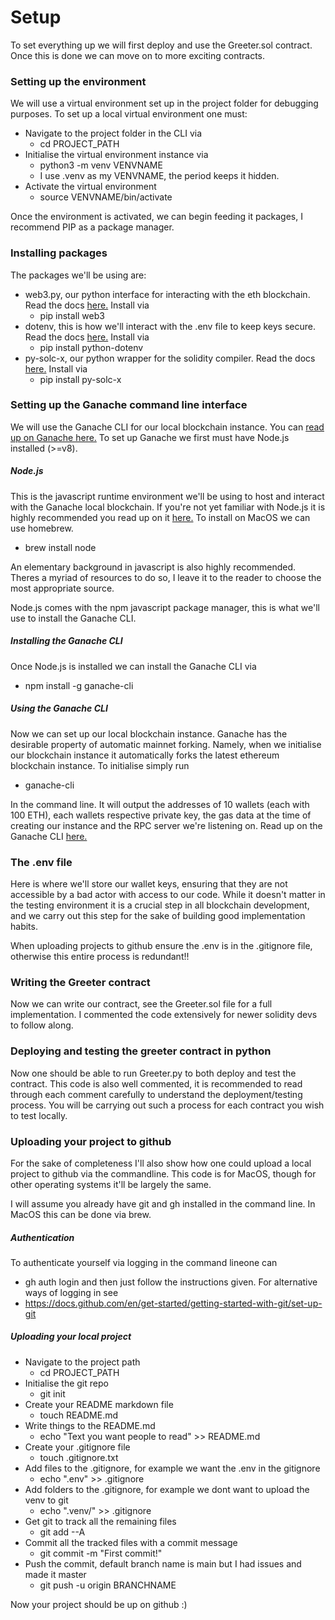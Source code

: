 # Setup 

To set everything up we will first deploy and use the Greeter.sol contract. Once this is done we can move on to more exciting contracts. 

### Setting up the environment 

We will use a virtual environment set up in the project folder for debugging purposes. To set up a local virtual environment one must: 

- Navigate to the project folder in the CLI via 
  - cd PROJECT_PATH 
- Initialise the virtual environment instance via 
  - python3 -m venv VENVNAME 
  - I use .venv as my VENVNAME, the period keeps it hidden. 
- Activate the virtual environment 
  - source VENVNAME/bin/activate

Once the environment is activated, we can begin feeding it packages, I recommend PIP as a package manager. 

### Installing packages

The packages we'll be using are: 

- web3.py, our python interface for interacting with the eth blockchain. Read the docs [here.](https://web3py.readthedocs.io/en/stable/) Install via
  - pip install web3
- dotenv, this is how we'll interact with the .env file to keep keys secure. Read the docs [here.](https://pypi.org/project/python-dotenv/) Install via 
    - pip install python-dotenv
- py-solc-x, our python wrapper for the solidity compiler. Read the docs [here.](https://pypi.org/project/py-solc-x/) Install via 
  - pip install py-solc-x

### Setting up the Ganache command line interface 

We will use the Ganache CLI for our local blockchain instance. You can [read up on Ganache here.](https://trufflesuite.com/docs/ganache/) To set up Ganache we first must have Node.js installed (>=v8).

##### Node.js 
This is the javascript runtime environment we'll be using to host and interact with the Ganache local blockchain. If you're not yet familiar with Node.js it is highly recommended you read up on it [here.](https://nodejs.org/en/learn/getting-started/introduction-to-nodejs) To install on MacOS we can use homebrew. 

- brew install node 

An elementary background in javascript is also highly recommended. Theres a myriad of resources to do so, I leave it to the reader to choose the most appropriate source. 

Node.js comes with the npm javascript package manager, this is what we'll use to install the Ganache CLI. 

##### Installing the Ganache CLI 
Once Node.js is installed we can install the Ganache CLI via 
- npm install -g ganache-cli 

##### Using the Ganache CLI
Now we can set up our local blockchain instance. Ganache has the desirable property of automatic mainnet forking. Namely, when we initialise our blockchain instance it automatically forks the latest ethereum blockchain instance. To initialise simply run 

- ganache-cli
  
In the command line. It will output the addresses of 10 wallets (each with 100 ETH), each wallets respective private key, the gas data at the time of creating our instance and the RPC server we're listening on. Read up on the Ganache CLI [here.](https://github.com/trufflesuite/ganache#readme)

### The .env file

Here is where we'll store our wallet keys, ensuring that they are not accessible by a bad actor with access to our code. While it doesn't matter in the testing environment it is a crucial step in all blockchain development, and we carry out this step for the sake of building good implementation habits. 

When uploading projects to github ensure the .env is in the .gitignore file, otherwise this entire process is redundant!! 

### Writing the Greeter contract

Now we can write our contract, see the Greeter.sol file for a full implementation. I 
commented the code extensively for newer solidity devs to follow along.

### Deploying and testing the greeter contract in python

Now one should be able to run Greeter.py to both deploy and test the contract. This code is also well commented, it is recommended to read through each comment carefully to understand the deployment/testing process. You will be carrying out such a process for each contract you wish to test locally. 

### Uploading your project to github

For the sake of completeness I'll also show how one could upload a local project to github via the commandline. This code is for MacOS, though for other operating systems it'll be largely the same. 

I will assume you already have git and gh installed in the command line. In MacOS this can be done via brew. 

##### Authentication 

To authenticate yourself via logging in the command lineone can 
- gh auth login 
and then just follow the instructions given. For alternative ways of logging in see 
- https://docs.github.com/en/get-started/getting-started-with-git/set-up-git

##### Uploading your local project

- Navigate to the project path
  - cd PROJECT_PATH
- Initialise the git repo 
  - git init
- Create your README markdown file
  - touch README.md 
- Write things to the README.md 
  - echo "Text you want people to read" >> README.md
- Create your .gitignore file 
  - touch .gitignore.txt
- Add files to the .gitignore, for example we want the .env in the gitignore
  - echo ".env" >> .gitignore
- Add folders to the .gitignore, for example we dont want to upload the venv to git
  - echo ".venv/" >> .gitignore
- Get git to track all the remaining files 
  - git add --A
- Commit all the tracked files with a commit message 
  - git commit -m "First commit!"
- Push the commit, default branch name is main but I had issues and made it master
  - git push -u origin BRANCHNAME

Now your project should be up on github :)